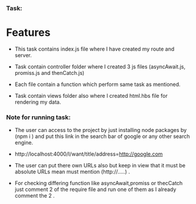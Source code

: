 ### Task:

# Features

- This task contains index.js file where I have created my route and server.

- Task contain controller folder where I created 3 js files (asyncAwait.js, promiss.js and thenCatch.js)
- Each file contain a function which perform same task as mentioned.
- Task contain views folder also where I created html.hbs file for rendering my data.

### Note for running task:

- The user can access to the project by just installing node packages by (npm i ) and put this link in the search bar of google or any other search engine.
- http://localhost:4000/I/want/title/address=http://google.com

- The user can put there own URLs also but keep in view that it must be absolute URLs mean must mention (http://.....) .
- For checking differing function like asyncAwait,promiss or thecCatch just comment 2 of the require file and run one of them as I already comment the 2 .
